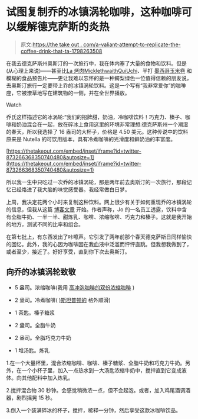 # 试图复制乔的冰镇涡轮咖啡，这种咖啡可以缓解德克萨斯的炎热

> 原文:[https://the take out . com/a-valiant-attempt-to-replicate-the-coffee-drink-that-ta-1798263508](https://thetakeout.com/a-valiant-attempt-to-replicate-the-coffee-drink-that-ta-1798263508)

在我去德克萨斯州奥斯汀的一次旅行中，我在体内塞了大量的食物和饮料。但是(从心理上来说)——甚至比[La 烤肉](https://www.labarbecue.com/)[Micklethwaith](http://craftmeatsaustin.com/)[Qui](http://quiaustin.com/)[Uchi](http://uchiaustin.com/)、半打 [墨西哥玉米卷](http://craftmeatsaustin.com/) 和模糊的食品预告片——更让我难以忘怀的是一种鳄梨绿色一位值得信赖的朋友说，去奥斯汀旅行一定要带上乔的冰镇涡轮饮料。这是一个写有“我非常爱你”的咖啡座，它被潦草地写在建筑物的一侧，并在全世界播放。

Watch

乔氏这样描述它的冰涡轮:“我们的招牌甜，奶油，冷咖啡饮料！巧克力、榛子、咖啡和奶油混合在一起，放在碎冰上食用这里的环境非常理想:德克萨斯州一个潮湿的春天，所以我选择了 16 盎司的大杯子，价格是 4.50 美元。这种传说中的饮料原来是 Nutella 的可饮用版本，具有冷煮咖啡的光滑度和鲜奶油的丰富度。

 [https://thetakeout.com/embed/inset/iframe?id=twitter-873266368350740480&autosize=1](https://thetakeout.com/embed/inset/iframe?id=twitter-873266368350740480&autosize=1) 

所以我一生中只吃过一次乔的冰镇涡轮，那是两年前去奥斯汀的一次旅行，那段记忆已经烙进了我大脑的味觉感受器。我经常做白日梦。

上周，我决定花两个小时来复制这种饮料。网上很少有关于如何重现乔的冰镇涡轮的信息，但我从这篇 [博客文章](https://foodgps.com/jos-coffee-austin/) 开始。作者声称，Jo 的一名员工透露，饮料中含有全脂牛奶、一半一半、甜炼乳、咖啡、浓缩咖啡、巧克力和榛子。这就是我开始的地方，测试不同的比率和组合。

在第七批上，有东西发出了咔嚓声。它引发了两年前那个春天德克萨斯日同样愉快的回忆。此外，我的心因为咖啡因在我血液中泛滥而怦怦直跳。但我想我做到了，或者至少，接近了。好好享受，直到你下次去奥斯汀。

## 向乔的冰镇涡轮致敬

*   5 盎司。浓缩咖啡(我用 [高冲泡咖啡的双份浓缩咖啡](http://www.highbrewcoffee.com/product/double-espresso-12-cans/) )

*   2 盎司。冷煮咖啡( [)斯坦普顿的](http://www.coldbrew.com/) 格外顺滑)

*   1 茶匙。榛子糖浆

*   2 盎司。全脂牛奶

*   2 盎司。全脂巧克力牛奶

*   1 堆汤匙。炼乳

1.在一个大量杯里，混合浓缩咖啡、咖啡、榛子糖浆、全脂牛奶和巧克力牛奶。另外，在一个小杯子里，加入一点热水到一大汤匙浓缩牛奶中，搅拌直到它变成液体。向其他配料中加入炼乳。

2.搅拌混合物 30 秒钟。会感觉稍微浓一点，但不会起泡。或者，加入鸡尾酒调酒器，剧烈摇晃 15 秒。

3.倒入一个装满碎冰的杯子，搅拌，稀释一分钟，然后享受这款冰咖啡饮品。